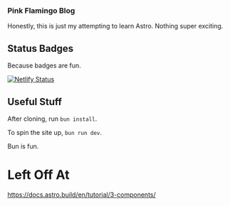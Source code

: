 ### Pink Flamingo Blog ###

Honestly, this is just my attempting to learn Astro. Nothing super exciting.

## Status Badges ##

Because badges are fun.

[![Netlify Status](https://api.netlify.com/api/v1/badges/3adf3da2-28d6-4fc7-9350-a6a1259cdaf7/deploy-status)](https://app.netlify.com/sites/pink-flamingo-blog/deploys)


## Useful Stuff ##

After cloning, run `bun install`.

To spin the site up, `bun run dev`.

Bun is fun.

# Left Off At #

https://docs.astro.build/en/tutorial/3-components/